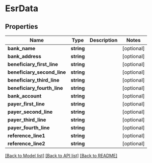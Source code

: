 # EsrData

## Properties
Name | Type | Description | Notes
------------ | ------------- | ------------- | -------------
**bank_name** | **string** |  | [optional] 
**bank_address** | **string** |  | [optional] 
**beneficiary_first_line** | **string** |  | [optional] 
**beneficiary_second_line** | **string** |  | [optional] 
**beneficiary_third_line** | **string** |  | [optional] 
**beneficiary_fourth_line** | **string** |  | [optional] 
**bank_account** | **string** |  | [optional] 
**payer_first_line** | **string** |  | [optional] 
**payer_second_line** | **string** |  | [optional] 
**payer_third_line** | **string** |  | [optional] 
**payer_fourth_line** | **string** |  | [optional] 
**reference_line1** | **string** |  | [optional] 
**reference_line2** | **string** |  | [optional] 

[[Back to Model list]](../../README.md#documentation-for-models) [[Back to API list]](../../README.md#documentation-for-api-endpoints) [[Back to README]](../../README.md)

